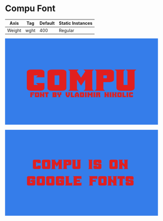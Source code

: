 # Compu Font

Axis | Tag | Default | Static Instances
--- | --- | --- | ---
Weight | wght | 400 | Regular

![Image](documents/image1.png)

![Image](documents/image2.png)


